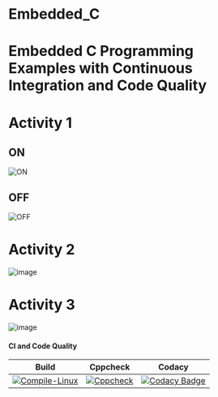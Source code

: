 # Embedded_C

# Embedded C Programming Examples with Continuous Integration and Code Quality
# Activity 1
## ON
![ON](https://user-images.githubusercontent.com/81503646/116676215-57ffd400-a9c4-11eb-8044-19b25b04330f.png)
## OFF
![OFF](https://user-images.githubusercontent.com/81503646/116676319-7960c000-a9c4-11eb-9b1c-18db94e0a1b0.png)
# Activity 2
![image](https://user-images.githubusercontent.com/81503646/116684388-8a163380-a9ce-11eb-9613-e2ed9fe2c662.png)
# Activity 3
![image](https://user-images.githubusercontent.com/81503646/116685744-7966bd00-a9d0-11eb-9884-e1dc6bfea6f3.png)


#### CI and Code Quality

|Build|Cppcheck|Codacy|
|:--:|:--:|:--:|
|[![Compile-Linux](https://github.com/TGaanalola/Embedded_C/actions/workflows/Compile.yml/badge.svg)](https://github.com/TGaanalola/Embedded_C/actions/workflows/Compile.yml)|[![Cppcheck](https://github.com/TGaanalola/Embedded_C/actions/workflows/CodeQulaity.yml/badge.svg)](https://github.com/TGaanalola/Embedded_C/actions/workflows/CodeQulaity.yml)|[![Codacy Badge](https://app.codacy.com/project/badge/Grade/643b7ca2b2dc4daba1e700c216bb87d9)](https://www.codacy.com/gh/TGaanalola/Embedded_C/dashboard?utm_source=github.com&amp;utm_medium=referral&amp;utm_content=TGaanalola/Embedded_C&amp;utm_campaign=Badge_Grade)|
